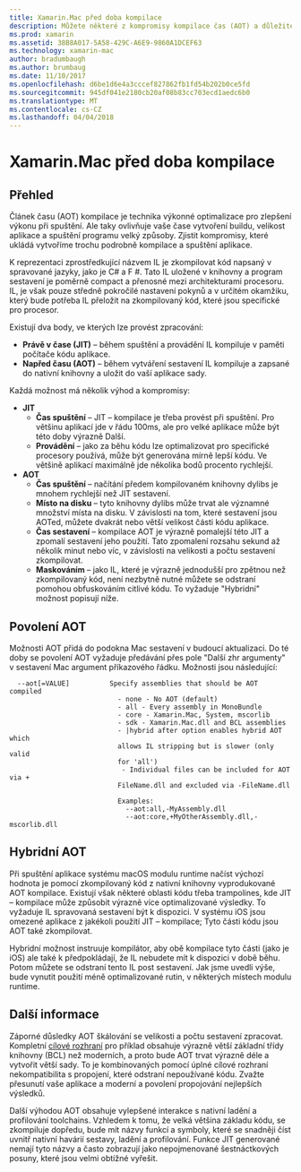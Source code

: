 ```yaml
---
title: Xamarin.Mac před doba kompilace
description: Můžete některé z kompromisy kompilace čas (AOT) a důležité informace
ms.prod: xamarin
ms.assetid: 38B8A017-5A58-429C-A6E9-9860A1DCEF63
ms.technology: xamarin-mac
author: bradumbaugh
ms.author: brumbaug
ms.date: 11/10/2017
ms.openlocfilehash: d6be1d6e4a3cccef827862fb1fd54b202b0ce5fd
ms.sourcegitcommit: 945df041e2180cb20af08b83cc703ecd1aedc6b0
ms.translationtype: MT
ms.contentlocale: cs-CZ
ms.lasthandoff: 04/04/2018
---
```

# <a name="xamarinmac-ahead-of-time-compilation"></a>Xamarin.Mac před doba kompilace

## <a name="overview"></a>Přehled

Článek času (AOT) kompilace je technika výkonné optimalizace pro zlepšení výkonu při spuštění. Ale taky ovlivňuje vaše čase vytvoření buildu, velikost aplikace a spuštění programu velký způsoby. Zjistit kompromisy, které ukládá vytvoříme trochu podrobně kompilace a spuštění aplikace.

K reprezentaci zprostředkující názvem IL je zkompilovat kód napsaný v spravované jazyky, jako je C# a F #. Tato IL uložené v knihovny a program sestavení je poměrně compact a přenosné mezi architekturami procesoru. IL, je však pouze středně pokročilé nastavení pokynů a v určitém okamžiku, který bude potřeba IL přeložit na zkompilovaný kód, které jsou specifické pro procesor.

Existují dva body, ve kterých lze provést zpracování:

- **Právě v čase (JIT)** – během spuštění a provádění IL kompiluje v paměti počítače kódu aplikace.
- **Napřed času (AOT)** – během vytváření sestavení IL kompiluje a zapsané do nativní knihovny a uložit do vaší aplikace sady.

Každá možnost má několik výhod a kompromisy:

- **JIT**
  - **Čas spuštění** – JIT – kompilace je třeba provést při spuštění. Pro většinu aplikací jde v řádu 100ms, ale pro velké aplikace může být této doby výrazně Další.
  - **Provádění** – jako za běhu kódu lze optimalizovat pro specifické procesory používá, může být generována mírně lepší kódu. Ve většině aplikací maximálně jde několika bodů procento rychlejší.
- **AOT**
  - **Čas spuštění** – načítání předem kompilovaném knihovny dylibs je mnohem rychlejší než JIT sestavení.
  - **Místo na disku** – tyto knihovny dylibs může trvat ale významné množství místa na disku. V závislosti na tom, které sestavení jsou AOTed, můžete dvakrát nebo větší velikost části kódu aplikace.
  - **Čas sestavení** – kompilace AOT je výrazně pomalejší této JIT a zpomalí sestavení jeho použití. Tato zpomalení rozsahu sekund až několik minut nebo víc, v závislosti na velikosti a počtu sestavení zkompilovat.
  - **Maskováním** – jako IL, které je výrazně jednodušší pro zpětnou než zkompilovaný kód, není nezbytně nutné můžete se odstraní pomohou obfuskováním citlivé kódu. To vyžaduje "Hybridní" možnost popisují níže.

## <a name="enabling-aot"></a>Povolení AOT

Možnosti AOT přidá do podokna Mac sestavení v budoucí aktualizaci. Do té doby se povolení AOT vyžaduje předávání přes pole "Další zhr argumenty" v sestavení Mac argument příkazového řádku. Možnosti jsou následující:


      --aot[=VALUE]          Specify assemblies that should be AOT compiled
                               - none - No AOT (default)
                               - all - Every assembly in MonoBundle
                               - core - Xamarin.Mac, System, mscorlib
                               - sdk - Xamarin.Mac.dll and BCL assemblies
                               - |hybrid after option enables hybrid AOT which
                               allows IL stripping but is slower (only valid
                               for 'all')
                                - Individual files can be included for AOT via +
                               FileName.dll and excluded via -FileName.dll

                               Examples:
                                 --aot:all,-MyAssembly.dll
                                 --aot:core,+MyOtherAssembly.dll,-mscorlib.dll



## <a name="hybrid-aot"></a>Hybridní AOT

Při spuštění aplikace systému macOS modulu runtime načíst výchozí hodnota je pomocí zkompilovaný kód z nativní knihovny vyprodukované AOT kompilace. Existují však některé oblasti kódu třeba trampolines, kde JIT – kompilace může způsobit výrazně více optimalizované výsledky. To vyžaduje IL spravovaná sestavení být k dispozici. V systému iOS jsou omezené aplikace z jakékoli použití JIT – kompilace; Tyto části kódu jsou AOT také zkompilovat.

Hybridní možnost instruuje kompilátor, aby obě kompilace tyto části (jako je iOS) ale také k předpokládají, že IL nebudete mít k dispozici v době běhu. Potom můžete se odstraní tento IL post sestavení. Jak jsme uvedli výše, bude vynutit použití méně optimalizované rutin, v některých místech modulu runtime.

## <a name="further-considerations"></a>Další informace

Záporné důsledky AOT škálování se velikosti a počtu sestavení zpracovat. Kompletní [cílové rozhraní](~/mac/platform/target-framework.md) pro příklad obsahuje výrazně větší základní třídy knihovny (BCL) než moderních, a proto bude AOT trvat výrazně déle a vytvořit větší sady. To je kombinovaných pomocí úplné cílové rozhraní nekompatibilita s propojení, které odstraní nepoužívané kódu. Zvažte přesunutí vaše aplikace a moderní a povolení propojování nejlepších výsledků.

Další výhodou AOT obsahuje vylepšené interakce s nativní ladění a profilování toolchains. Vzhledem k tomu, že velká většina základu kódu, se zkompiluje dopředu, bude mít názvy funkcí a symboly, které se snadněji číst uvnitř nativní havárií sestavy, ladění a profilování. Funkce JIT generované nemají tyto názvy a často zobrazují jako nepojmenované šestnáctkových posuny, které jsou velmi obtížné vyřešit.
